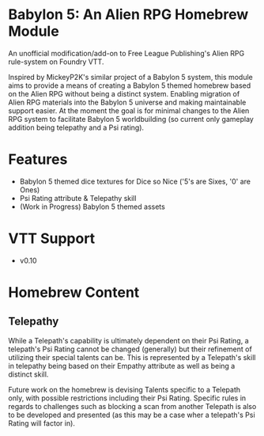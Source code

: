 # Babylon 5: An Alien RPG Homebrew Module
An unofficial modification/add-on to Free League Publishing's Alien RPG rule-system on Foundry VTT.

Inspired by MickeyP2K's similar project of a Babylon 5 system, this module aims to provide a means of creating a Babylon 5 themed homebrew based on the Alien RPG without being a distinct system.  Enabling migration of Alien RPG materials into the Babylon 5 universe and making maintainable support easier.  At the moment the goal is for minimal changes to the Alien RPG system to facilitate Babylon 5 worldbuilding (so current only gameplay addition being telepathy and a Psi rating).

# Features
- Babylon 5 themed dice textures for Dice so Nice ('5's are Sixes, '0' are Ones)
- Psi Rating attribute & Telepathy skill
- (Work in Progress) Babylon 5 themed assets

# VTT Support
- v0.10

# Homebrew Content

## Telepathy
While a Telepath's capability is ultimately dependent on their Psi Rating, a telepath's Psi Rating cannot be changed (generally) but their refinement of utilizing their special talents can be.  This is represented by a Telepath's skill in telepathy being based on their Empathy attribute as well as being a distinct skill.

Future work on the homebrew is devising Talents specific to a Telepath only, with possible restrictions including their Psi Rating.  Specific rules in regards to challenges such as blocking a scan from another Telepath is also to be developed and presented (as this may be a case wher a telepath's Psi Rating will factor in).
